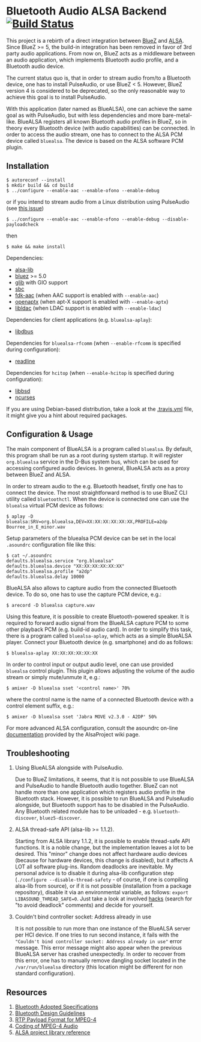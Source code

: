 Bluetooth Audio ALSA Backend [![Build Status](https://travis-ci.org/Arkq/bluez-alsa.svg?branch=master)](https://travis-ci.org/Arkq/bluez-alsa)
============================

This project is a rebirth of a direct integration between [BlueZ](http://www.bluez.org/) and
[ALSA](http://www.alsa-project.org/). Since BlueZ >= 5, the build-in integration has been removed
in favor of 3rd party audio applications. From now on, BlueZ acts as a middleware between an
audio application, which implements Bluetooth audio profile, and a Bluetooth audio device.

The current status quo is, that in order to stream audio from/to a Bluetooth device, one has to
install PulseAudio, or use BlueZ < 5. However, BlueZ version 4 is considered to be deprecated, so
the only reasonable way to achieve this goal is to install PulseAudio.

With this application (later named as BlueALSA), one can achieve the same goal as with PulseAudio,
but with less dependencies and more bare-metal-like. BlueALSA registers all known Bluetooth audio
profiles in BlueZ, so in theory every Bluetooth device (with audio capabilities) can be connected.
In order to access the audio stream, one has to connect to the ALSA PCM device called `bluealsa`.
The device is based on the ALSA software PCM plugin.


Installation
------------

	$ autoreconf --install
	$ mkdir build && cd build
	$ ../configure --enable-aac --enable-ofono --enable-debug

or if you intend to stream audio from a Linux distribution using PulseAudio (see [this
issue](https://github.com/Arkq/bluez-alsa/issues/13))

	$ ../configure --enable-aac --enable-ofono --enable-debug --disable-payloadcheck

then

	$ make && make install

Dependencies:

- [alsa-lib](http://www.alsa-project.org/)
- [bluez](http://www.bluez.org/) >= 5.0
- [glib](https://wiki.gnome.org/Projects/GLib) with GIO support
- [sbc](https://git.kernel.org/cgit/bluetooth/sbc.git)
- [fdk-aac](https://github.com/mstorsjo/fdk-aac) (when AAC support is enabled with `--enable-aac`)
- [openaptx](https://github.com/Arkq/openaptx) (when apt-X support is enabled with `--enable-aptx`)
- [libldac](https://github.com/EHfive/ldacBT) (when LDAC support is enabled with `--enable-ldac`)

Dependencies for client applications (e.g. `bluealsa-aplay`):

- [libdbus](https://www.freedesktop.org/wiki/Software/dbus/)

Dependencies for `bluealsa-rfcomm` (when `--enable-rfcomm` is specified during configuration):

- [readline](https://tiswww.case.edu/php/chet/readline/rltop.html)

Dependencies for `hcitop` (when `--enable-hcitop` is specified during configuration):

- [libbsd](https://libbsd.freedesktop.org/)
- [ncurses](https://www.gnu.org/software/ncurses/)

If you are using Debian-based distribution, take a look at the [.travis.yml](.travis.yml) file,
it might give you a hint about required packages.


Configuration & Usage
---------------------

The main component of BlueALSA is a program called `bluealsa`. By default, this program shall be
run as a root during system startup. It will register `org.bluealsa` service in the D-Bus system
bus, which can be used for accessing configured audio devices. In general, BlueALSA acts as a
proxy between BlueZ and ALSA.

In order to stream audio to the e.g. Bluetooth headset, firstly one has to connect the device. The
most straightforward method is to use BlueZ CLI utility called `bluetoothctl`. When the device is
connected one can use the `bluealsa` virtual PCM device as follows:

	$ aplay -D bluealsa:SRV=org.bluealsa,DEV=XX:XX:XX:XX:XX:XX,PROFILE=a2dp Bourree_in_E_minor.wav

Setup parameters of the bluealsa PCM device can be set in the local `.asoundrc` configuration file
like this:

	$ cat ~/.asoundrc
	defaults.bluealsa.service "org.bluealsa"
	defaults.bluealsa.device "XX:XX:XX:XX:XX:XX"
	defaults.bluealsa.profile "a2dp"
	defaults.bluealsa.delay 10000

BlueALSA also allows to capture audio from the connected Bluetooth device. To do so, one has to
use the capture PCM device, e.g.:

	$ arecord -D bluealsa capture.wav

Using this feature, it is possible to create Bluetooth-powered speaker. It is required to forward
audio signal from the BlueALSA capture PCM to some other playback PCM (e.g. build-id audio card).
In order to simplify this task, there is a program called `bluealsa-aplay`, which acts as a simple
BlueALSA player. Connect your Bluetooth device (e.g. smartphone) and do as follows:

	$ bluealsa-aplay XX:XX:XX:XX:XX:XX

In order to control input or output audio level, one can use provided `bluealsa` control plugin.
This plugin allows adjusting the volume of the audio stream or simply mute/unmute it, e.g.:

	$ amixer -D bluealsa sset '<control name>' 70%

where the control name is the name of a connected Bluetooth device with a control element suffix,
e.g.:

	$ amixer -D bluealsa sset 'Jabra MOVE v2.3.0 - A2DP' 50%

For more advanced ALSA configuration, consult the asoundrc on-line
[documentation](http://www.alsa-project.org/main/index.php/Asoundrc) provided by the AlsaProject
wiki page.


Troubleshooting
---------------

1. Using BlueALSA alongside with PulseAudio.

	Due to BlueZ limitations, it seems, that it is not possible to use BlueALSA and PulseAudio to
	handle Bluetooth audio together. BlueZ can not handle more than one application which registers
	audio profile in the Bluetooth stack. However, it is possible to run BlueALSA and PulseAudio
	alongside, but Bluetooth support has to be disabled in the PulseAudio. Any Bluetooth related
	module has to be unloaded - e.g. `bluetooth-discover`, `bluez5-discover`.

2. ALSA thread-safe API (alsa-lib >= 1.1.2).

	Starting from ALSA library 1.1.2, it is possible to enable thread-safe API functions. It is a
	noble change, but the implementation leaves a lot to be desired. This "minor" change does not
	affect hardware audio devices (because for hardware devices, this change is disabled), but it
	affects A LOT all software plug-ins. Random deadlocks are inevitable. My personal advice is to
	disable it during alsa-lib configuration step (`./configure --disable-thread-safety` - of
	course, if one is compiling alsa-lib from source), or if it is not possible (installation from a
	package repository), disable it via an environmental variable, as follows: `export
	LIBASOUND_THREAD_SAFE=0`. Just take a look at involved
	[hacks](http://git.alsa-project.org/?p=alsa-lib.git;a=blob;f=src/pcm/pcm_ioplug.c;h=1dc198e7c99c933264fa25c9d7dbac5153bf0860;hb=1bf144013cffdeb41a5df3a11a8eb2596c5ea2b5#l682)
	(search for "to avoid deadlock" comments) and decide for yourself.

3. Couldn't bind controller socket: Address already in use

	It is not possible to run more than one instance of the BlueALSA server per HCI device. If one
	tries to run second instance, it fails with the `"Couldn't bind controller socket: Address
	already in use"` error message. This error message might also appear when the previous BlueALSA
	server has crashed unexpectedly. In order to recover from this error, one has to manually remove
	dangling socket located in the `/var/run/bluealsa` directory (this location might be different
	for non standard configuration).


Resources
---------

1. [Bluetooth Adopted Specifications](https://www.bluetooth.com/specifications/adopted-specifications)
2. [Bluetooth Design Guidelines](https://developer.apple.com/hardwaredrivers/BluetoothDesignGuidelines.pdf)
3. [RTP Payload Format for MPEG-4](https://tools.ietf.org/html/rfc6416)
4. [Coding of MPEG-4 Audio](http://www.iso.org/iso/iso_catalogue/catalogue_tc/catalogue_detail.htm?csnumber=42739)
5. [ALSA project library reference](http://www.alsa-project.org/alsa-doc/alsa-lib/index.html)

